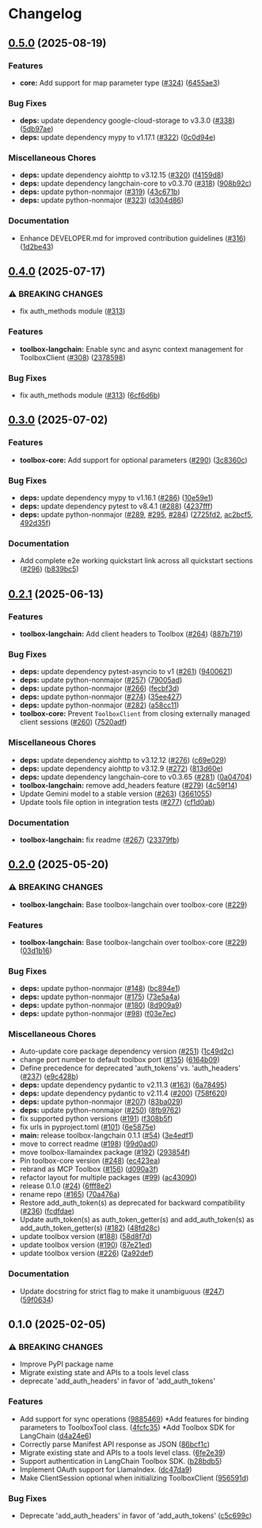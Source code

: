 # Changelog

## [0.5.0](https://github.com/googleapis/mcp-toolbox-sdk-python/compare/toolbox-langchain-v0.4.0...toolbox-langchain-v0.5.0) (2025-08-19)


### Features

* **core:** Add support for map parameter type ([#324](https://github.com/googleapis/mcp-toolbox-sdk-python/issues/324)) ([6455ae3](https://github.com/googleapis/mcp-toolbox-sdk-python/commit/6455ae3b88774e7cd79f5c348e9f44bfc5424a18))


### Bug Fixes

* **deps:** update dependency google-cloud-storage to v3.3.0 ([#338](https://github.com/googleapis/mcp-toolbox-sdk-python/issues/338)) ([5db97ae](https://github.com/googleapis/mcp-toolbox-sdk-python/commit/5db97ae10cdc340973cfaa265556701cc09b06c0))
* **deps:** update dependency mypy to v1.17.1 ([#322](https://github.com/googleapis/mcp-toolbox-sdk-python/issues/322)) ([0c0d94e](https://github.com/googleapis/mcp-toolbox-sdk-python/commit/0c0d94e56dc59c48dd5d2bef14bc3b2bf82af132))


### Miscellaneous Chores

* **deps:** update dependency aiohttp to v3.12.15 ([#320](https://github.com/googleapis/mcp-toolbox-sdk-python/issues/320)) ([f4159d8](https://github.com/googleapis/mcp-toolbox-sdk-python/commit/f4159d863fdc436dda3cd17fa74ef18de13fa19e))
* **deps:** update dependency langchain-core to v0.3.70 ([#318](https://github.com/googleapis/mcp-toolbox-sdk-python/issues/318)) ([908b92c](https://github.com/googleapis/mcp-toolbox-sdk-python/commit/908b92c3e838a304cddd7411395958af6ce69fee))
* **deps:** update python-nonmajor ([#319](https://github.com/googleapis/mcp-toolbox-sdk-python/issues/319)) ([43c671b](https://github.com/googleapis/mcp-toolbox-sdk-python/commit/43c671bc1508ceb9892c6a03b1cff63828fe6bc1))
* **deps:** update python-nonmajor ([#323](https://github.com/googleapis/mcp-toolbox-sdk-python/issues/323)) ([d304d86](https://github.com/googleapis/mcp-toolbox-sdk-python/commit/d304d86b9d2fcec3926b9d17a942476c0946111d))


### Documentation

* Enhance DEVELOPER.md for improved contribution guidelines ([#316](https://github.com/googleapis/mcp-toolbox-sdk-python/issues/316)) ([1d2be43](https://github.com/googleapis/mcp-toolbox-sdk-python/commit/1d2be4396d50d1119381149c7b1c4d1a778a0349))

## [0.4.0](https://github.com/googleapis/mcp-toolbox-sdk-python/compare/toolbox-langchain-v0.3.0...toolbox-langchain-v0.4.0) (2025-07-17)


### ⚠ BREAKING CHANGES

* fix auth_methods module ([#313](https://github.com/googleapis/mcp-toolbox-sdk-python/issues/313))

### Features

* **toolbox-langchain:** Enable sync and async context management for ToolboxClient ([#308](https://github.com/googleapis/mcp-toolbox-sdk-python/issues/308)) ([2378598](https://github.com/googleapis/mcp-toolbox-sdk-python/commit/23785985ef5b891bed69843d4981a6e417b5c048))


### Bug Fixes

* fix auth_methods module ([#313](https://github.com/googleapis/mcp-toolbox-sdk-python/issues/313)) ([6cf6d6b](https://github.com/googleapis/mcp-toolbox-sdk-python/commit/6cf6d6ba3cd67d7c4e18e919a10c37f34971dcf1))
  

## [0.3.0](https://github.com/googleapis/mcp-toolbox-sdk-python/compare/toolbox-langchain-v0.2.1...toolbox-langchain-v0.3.0) (2025-07-02)


### Features

* **toolbox-core:** Add support for optional parameters ([#290](https://github.com/googleapis/mcp-toolbox-sdk-python/issues/290)) ([3c8360c](https://github.com/googleapis/mcp-toolbox-sdk-python/commit/3c8360cc09a5a75412075ff3f156f854614f7a86))


### Bug Fixes

* **deps:** update dependency mypy to v1.16.1 ([#286](https://github.com/googleapis/mcp-toolbox-sdk-python/issues/286)) ([10e59e1](https://github.com/googleapis/mcp-toolbox-sdk-python/commit/10e59e1b12e5a0dc58f9724a55aca8ed057c0ea2))
* **deps:** update dependency pytest to v8.4.1 ([#288](https://github.com/googleapis/mcp-toolbox-sdk-python/issues/288)) ([4237fff](https://github.com/googleapis/mcp-toolbox-sdk-python/commit/4237fffddf18a274fda6a23f16354a0199da9506))
* **deps:** update python-nonmajor ([#289](https://github.com/googleapis/mcp-toolbox-sdk-python/issues/289), [#295](https://github.com/googleapis/mcp-toolbox-sdk-python/issues/295), [#284](https://github.com/googleapis/mcp-toolbox-sdk-python/issues/284)) ([2725fd2](https://github.com/googleapis/mcp-toolbox-sdk-python/commit/2725fd2bc82150e1f6b4bc3df16dec9e29e4f83a), [ac2bcf5](https://github.com/googleapis/mcp-toolbox-sdk-python/commit/ac2bcf535cddd5fa116495d38a0f1af7bd81b297), [492d35f](https://github.com/googleapis/mcp-toolbox-sdk-python/commit/492d35f61360494e60944f8f5939cc23dabca80f))


### Documentation

* Add complete e2e working quickstart link across all quickstart sections ([#296](https://github.com/googleapis/mcp-toolbox-sdk-python/issues/296)) ([b839bc5](https://github.com/googleapis/mcp-toolbox-sdk-python/commit/b839bc5acd10142888739c2abaff215a32eb3e62))

## [0.2.1](https://github.com/googleapis/mcp-toolbox-sdk-python/compare/toolbox-langchain-v0.2.0...toolbox-langchain-v0.2.1) (2025-06-13)


### Features

* **toolbox-langchain:** Add client headers to Toolbox ([#264](https://github.com/googleapis/mcp-toolbox-sdk-python/issues/264)) ([887b719](https://github.com/googleapis/mcp-toolbox-sdk-python/commit/887b7193268bc8bd2239a6cf8ac26f3dc0a2dff1))


### Bug Fixes

* **deps:** update dependency pytest-asyncio to v1 ([#261](https://github.com/googleapis/mcp-toolbox-sdk-python/issues/261)) ([9400621](https://github.com/googleapis/mcp-toolbox-sdk-python/commit/94006211658fa5852e2a7e17497ec30e157cdc3e))
* **deps:** update python-nonmajor ([#257](https://github.com/googleapis/mcp-toolbox-sdk-python/issues/257)) ([79005ad](https://github.com/googleapis/mcp-toolbox-sdk-python/commit/79005ada9960dc593eb116289a93175032a9ee1a))
* **deps:** update python-nonmajor ([#266](https://github.com/googleapis/mcp-toolbox-sdk-python/issues/266)) ([fecbf3d](https://github.com/googleapis/mcp-toolbox-sdk-python/commit/fecbf3d58647aec670b2cf7bad929d4605ad2cc8))
* **deps:** update python-nonmajor ([#274](https://github.com/googleapis/mcp-toolbox-sdk-python/issues/274)) ([35ee427](https://github.com/googleapis/mcp-toolbox-sdk-python/commit/35ee427443311a896f98b9e8f57187f6d502e3d7))
* **deps:** update python-nonmajor ([#282](https://github.com/googleapis/mcp-toolbox-sdk-python/issues/282)) ([a58cc11](https://github.com/googleapis/mcp-toolbox-sdk-python/commit/a58cc113d59b2e5f08460225a4d894dda0ca3e0c))
* **toolbox-core:** Prevent `ToolboxClient` from closing externally managed client sessions ([#260](https://github.com/googleapis/mcp-toolbox-sdk-python/issues/260)) ([7520adf](https://github.com/googleapis/mcp-toolbox-sdk-python/commit/7520adf8f75b2d8d9d254cfa43774ba876fcd222))


### Miscellaneous Chores

* **deps:** update dependency aiohttp to v3.12.12 ([#276](https://github.com/googleapis/mcp-toolbox-sdk-python/issues/276)) ([c69e029](https://github.com/googleapis/mcp-toolbox-sdk-python/commit/c69e0296b8f3ef792c1d56be0bd66194d0bf5710))
* **deps:** update dependency aiohttp to v3.12.9 ([#272](https://github.com/googleapis/mcp-toolbox-sdk-python/issues/272)) ([813d60e](https://github.com/googleapis/mcp-toolbox-sdk-python/commit/813d60e40f036faa2bf7d1c72457ceb39c1c37d1))
* **deps:** update dependency langchain-core to v0.3.65 ([#281](https://github.com/googleapis/mcp-toolbox-sdk-python/issues/281)) ([0a04704](https://github.com/googleapis/mcp-toolbox-sdk-python/commit/0a04704bb341aae550bc6ee90173b64e8a0b53d5))
* **toolbox-langchain:** remove add_headers feature ([#279](https://github.com/googleapis/mcp-toolbox-sdk-python/issues/279)) ([4c59f14](https://github.com/googleapis/mcp-toolbox-sdk-python/commit/4c59f14c932983b44fc1f48d54c2859b417d59b0))
* Update Gemini model to a stable version ([#263](https://github.com/googleapis/mcp-toolbox-sdk-python/issues/263)) ([3661055](https://github.com/googleapis/mcp-toolbox-sdk-python/commit/36610558b205b72de7e40c469cdaabb5a715c4a3))
* Update tools file option in integration tests ([#277](https://github.com/googleapis/mcp-toolbox-sdk-python/issues/277)) ([cf1d0ab](https://github.com/googleapis/mcp-toolbox-sdk-python/commit/cf1d0ab145b067a8cc817eeacd7aa05ba3a6990f))


### Documentation

* **toolbox-langchain:** fix readme ([#267](https://github.com/googleapis/mcp-toolbox-sdk-python/issues/267)) ([23379fb](https://github.com/googleapis/mcp-toolbox-sdk-python/commit/23379fb37d55abc7e8e62e145d1e66c1f502668e))

## [0.2.0](https://github.com/googleapis/mcp-toolbox-sdk-python/compare/toolbox-langchain-v0.1.0...toolbox-langchain-v0.2.0) (2025-05-20)


### ⚠ BREAKING CHANGES

* **toolbox-langchain:** Base toolbox-langchain over toolbox-core ([#229](https://github.com/googleapis/mcp-toolbox-sdk-python/issues/229))

### Features

* **toolbox-langchain:** Base toolbox-langchain over toolbox-core ([#229](https://github.com/googleapis/mcp-toolbox-sdk-python/issues/229)) ([03d1b16](https://github.com/googleapis/mcp-toolbox-sdk-python/commit/03d1b160db602f7aeb1c25bc77014ff440ea7504))


### Bug Fixes

* **deps:** update python-nonmajor ([#148](https://github.com/googleapis/mcp-toolbox-sdk-python/issues/148)) ([bc894e1](https://github.com/googleapis/mcp-toolbox-sdk-python/commit/bc894e1d14823e88a3c0f24ab05b8839a3d653e0))
* **deps:** update python-nonmajor ([#175](https://github.com/googleapis/mcp-toolbox-sdk-python/issues/175)) ([73e5a4a](https://github.com/googleapis/mcp-toolbox-sdk-python/commit/73e5a4ac63ee39486529952351c06179ee268c7c))
* **deps:** update python-nonmajor ([#180](https://github.com/googleapis/mcp-toolbox-sdk-python/issues/180)) ([8d909a9](https://github.com/googleapis/mcp-toolbox-sdk-python/commit/8d909a9e19abed4a02e30a4dfc48e06afdbb01ea))
* **deps:** update python-nonmajor ([#98](https://github.com/googleapis/mcp-toolbox-sdk-python/issues/98)) ([f03e7ec](https://github.com/googleapis/mcp-toolbox-sdk-python/commit/f03e7ec986eddfb1e0adc81b8be8e9140dcbd530))


### Miscellaneous Chores

* Auto-update core package dependency version ([#251](https://github.com/googleapis/mcp-toolbox-sdk-python/issues/251)) ([1c49d2c](https://github.com/googleapis/mcp-toolbox-sdk-python/commit/1c49d2c6e717adc8ec5f08c0d0464e343f9ce4f2))
* change port number to default toolbox port ([#135](https://github.com/googleapis/mcp-toolbox-sdk-python/issues/135)) ([6164b09](https://github.com/googleapis/mcp-toolbox-sdk-python/commit/6164b09d60412a0e3faf95c1b2e8df13b5ab7782))
* Define precedence for deprecated 'auth_tokens' vs. 'auth_headers' ([#237](https://github.com/googleapis/mcp-toolbox-sdk-python/issues/237)) ([e9c428b](https://github.com/googleapis/mcp-toolbox-sdk-python/commit/e9c428bfe48cedf67ef984ed2d1769e3b8042cc6))
* **deps:** update dependency pydantic to v2.11.3 ([#163](https://github.com/googleapis/mcp-toolbox-sdk-python/issues/163)) ([6a78495](https://github.com/googleapis/mcp-toolbox-sdk-python/commit/6a78495ecfe8b51992f55518ab0e7dca1bd6f849))
* **deps:** update dependency pydantic to v2.11.4 ([#200](https://github.com/googleapis/mcp-toolbox-sdk-python/issues/200)) ([758f620](https://github.com/googleapis/mcp-toolbox-sdk-python/commit/758f620e25427396b52d257722d7f71312421ad1))
* **deps:** update python-nonmajor ([#207](https://github.com/googleapis/mcp-toolbox-sdk-python/issues/207)) ([83ba029](https://github.com/googleapis/mcp-toolbox-sdk-python/commit/83ba029280089d1c0d4974e5910830048586fa49))
* **deps:** update python-nonmajor ([#250](https://github.com/googleapis/mcp-toolbox-sdk-python/issues/250)) ([8fb9762](https://github.com/googleapis/mcp-toolbox-sdk-python/commit/8fb976258dda5549218f9f4e75257983866790f0))
* fix supported python versions ([#191](https://github.com/googleapis/mcp-toolbox-sdk-python/issues/191)) ([f308b5f](https://github.com/googleapis/mcp-toolbox-sdk-python/commit/f308b5f7d7019635798000d0921cf3f549075fd8))
* fix urls in pyproject.toml ([#101](https://github.com/googleapis/mcp-toolbox-sdk-python/issues/101)) ([6e5875e](https://github.com/googleapis/mcp-toolbox-sdk-python/commit/6e5875eb5c3dbce9c9efb00418716577f90e4d05))
* **main:** release toolbox-langchain 0.1.1 ([#54](https://github.com/googleapis/mcp-toolbox-sdk-python/issues/54)) ([3e4edf1](https://github.com/googleapis/mcp-toolbox-sdk-python/commit/3e4edf12841ed880073ac0e4e905a51c4cc7c9a9))
* move to correct readme ([#198](https://github.com/googleapis/mcp-toolbox-sdk-python/issues/198)) ([99d0ad0](https://github.com/googleapis/mcp-toolbox-sdk-python/commit/99d0ad043071b89a937ee90bffb3f24ecc03a2e7))
* move toolbox-llamaindex package ([#192](https://github.com/googleapis/mcp-toolbox-sdk-python/issues/192)) ([293854f](https://github.com/googleapis/mcp-toolbox-sdk-python/commit/293854ff514c015968d205ab731dcd040a143df6))
* Pin toolbox-core version ([#248](https://github.com/googleapis/mcp-toolbox-sdk-python/issues/248)) ([ec423ea](https://github.com/googleapis/mcp-toolbox-sdk-python/commit/ec423eaec2adae5272997a0727238ec1ea494ca2))
* rebrand as MCP Toolbox ([#156](https://github.com/googleapis/mcp-toolbox-sdk-python/issues/156)) ([d090a3f](https://github.com/googleapis/mcp-toolbox-sdk-python/commit/d090a3f2af35a2e3e1e5d59b3176b026af510b7b))
* refactor layout for multiple packages ([#99](https://github.com/googleapis/mcp-toolbox-sdk-python/issues/99)) ([ac43090](https://github.com/googleapis/mcp-toolbox-sdk-python/commit/ac43090822fbf19a8920732e2ec3aa8b9c3130c1))
* release 0.1.0 ([#24](https://github.com/googleapis/mcp-toolbox-sdk-python/issues/24)) ([6fff8e2](https://github.com/googleapis/mcp-toolbox-sdk-python/commit/6fff8e2ea18bd6df9f30d7790b6076cf0b32cc75))
* rename repo ([#165](https://github.com/googleapis/mcp-toolbox-sdk-python/issues/165)) ([70a476a](https://github.com/googleapis/mcp-toolbox-sdk-python/commit/70a476a4fed46a905fe77101c3c1077fd6d5bd21))
* Restore add_auth_token(s) as deprecated for backward compatibility ([#236](https://github.com/googleapis/mcp-toolbox-sdk-python/issues/236)) ([fcdfdae](https://github.com/googleapis/mcp-toolbox-sdk-python/commit/fcdfdae29dc11e623897b6e412ecd97b9e078758))
* Update auth_token(s) as auth_token_getter(s) and add_auth_token(s) as add_auth_token_getter(s) ([#182](https://github.com/googleapis/mcp-toolbox-sdk-python/issues/182)) ([48fd28c](https://github.com/googleapis/mcp-toolbox-sdk-python/commit/48fd28c63421429e7bf287194769dab26ede2d10))
* update toolbox version ([#188](https://github.com/googleapis/mcp-toolbox-sdk-python/issues/188)) ([58d8f7d](https://github.com/googleapis/mcp-toolbox-sdk-python/commit/58d8f7d4601495faf2a33a48cc26bb0a599622ed))
* update toolbox version ([#190](https://github.com/googleapis/mcp-toolbox-sdk-python/issues/190)) ([87e21ed](https://github.com/googleapis/mcp-toolbox-sdk-python/commit/87e21ed07035ec96fb7b6c730585061d17d727c7))
* update toolbox version ([#226](https://github.com/googleapis/mcp-toolbox-sdk-python/issues/226)) ([2a92def](https://github.com/googleapis/mcp-toolbox-sdk-python/commit/2a92def08825417b32faa523a3355eba34351955))


### Documentation

* Update docstring for strict flag to make it unambiguous ([#247](https://github.com/googleapis/mcp-toolbox-sdk-python/issues/247)) ([59f0634](https://github.com/googleapis/mcp-toolbox-sdk-python/commit/59f063446b98965c1fa8818d8ab93d5cd5d0b2ec))

## 0.1.0 (2025-02-05)


### ⚠ BREAKING CHANGES

* Improve PyPI package name
* Migrate existing state and APIs to a tools level class
* deprecate 'add_auth_headers' in favor of 'add_auth_tokens' 

### Features

* Add support for sync operations ([9885469](https://github.com/googleapis/genai-toolbox-langchain-python/commit/9885469703d88afc7c7aed10c85e97c099d7e532))
*Add features for binding parameters to ToolboxTool class. ([4fcfc35](https://github.com/googleapis/genai-toolbox-langchain-python/commit/4fcfc3549038c52c495d452f36037817a30eed2e))
*Add Toolbox SDK for LangChain ([d4a24e6](https://github.com/googleapis/genai-toolbox-langchain-python/commit/d4a24e66139cb985d7457d9162766ce564c36656))
* Correctly parse Manifest API response as JSON ([86bcf1c](https://github.com/googleapis/genai-toolbox-langchain-python/commit/86bcf1c4db65aa5214f4db280d55cfc23edac361))
* Migrate existing state and APIs to a tools level class. ([6fe2e39](https://github.com/googleapis/genai-toolbox-langchain-python/commit/6fe2e39eb16eeeeaedea0a31fc2125b105d633b4))
* Support authentication in LangChain Toolbox SDK. ([b28bdb5](https://github.com/googleapis/genai-toolbox-langchain-python/commit/b28bdb5b12cdfe3fe6768345c00a65a65d91b81b))
* Implement OAuth support for LlamaIndex. ([dc47da9](https://github.com/googleapis/genai-toolbox-langchain-python/commit/dc47da9282af876939f60d6b24e5a9cf3bf75dfd))
* Make ClientSession optional when initializing ToolboxClient ([956591d](https://github.com/googleapis/genai-toolbox-langchain-python/commit/956591d1da69495df3f602fd9e5fd967bd7ea5ca))


### Bug Fixes

* Deprecate 'add_auth_headers' in favor of 'add_auth_tokens' ([c5c699c](https://github.com/googleapis/genai-toolbox-langchain-python/commit/c5c699cc29bcc0708a31bff90e8cec489982fe2a))
